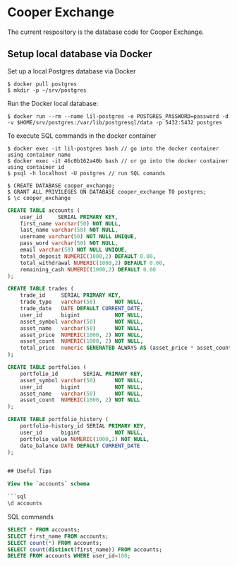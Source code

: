 # Cooper Exchange
The current respository is the database code for Cooper Exchange.

## Setup local database via Docker
Set up a local Postgres database via Docker

```agsl
$ docker pull postgres
$ mkdir -p ~/srv/postgres
```

Run the Docker local database:
```agsl
$ docker run --rm --name lil-postgres -e POSTGRES_PASSWORD=password -d -v $HOME/srv/postgres:/var/lib/postgresql/data -p 5432:5432 postgres
```
To execute SQL commands in the docker container
```agsl
$ docker exec -it lil-postgres bash // go into the docker container using container name
$ docker exec -it 46c0b162a40b bash // or go into the docker container using container id
$ psql -h localhost -U postgres // run SQL comands
```

```agsl
$ CREATE DATABASE cooper_exchange;
$ GRANT ALL PRIVILEGES ON DATABASE cooper_exchange TO postgres;
$ \c cooper_exchange
```

```sql
CREATE TABLE accounts (
    user_id     SERIAL PRIMARY KEY,
    first_name varchar(50) NOT NULL,
    last_name varchar(50) NOT NULL,
    username varchar(50) NOT NULL UNIQUE,
    pass_word varchar(50) NOT NULL,
    email varchar(50) NOT NULL UNIQUE,
    total_deposit NUMERIC(1000,2) DEFAULT 0.00,
    total_withdrawal NUMERIC(1000,2) DEFAULT 0.00,
    remaining_cash NUMERIC(1000,2) DEFAULT 0.00
);

CREATE TABLE trades (
    trade_id     SERIAL PRIMARY KEY,
    trade_type   varchar(50)      NOT NULL,
    trade_date   DATE DEFAULT CURRENT_DATE,
    user_id      bigint           NOT NULL,
    asset_symbol varchar(50)      NOT NULL,
    asset_name   varchar(50)      NOT NULL,
    asset_price  NUMERIC(1000, 2) NOT NULL,
    asset_count  NUMERIC(1000, 2) NOT NULL,
    total_price  numeric GENERATED ALWAYS AS (asset_price * asset_count) STORED
);

CREATE TABLE portfolios (
    portfolio_id        SERIAL PRIMARY KEY,
    asset_symbol varchar(50)      NOT NULL,
    user_id      bigint           NOT NULL,
    asset_name   varchar(50)      NOT NULL,
    asset_count  NUMERIC(1000, 2) NOT NULL
);

CREATE TABLE portfolio_history (
    portfolio-history_id SERIAL PRIMARY KEY,
    user_id      bigint           NOT NULL,
    portfolio_value NUMERIC(1000,2) NOT NULL,
    date_balance DATE DEFAULT CURRENT_DATE
);


## Useful Tips

View the `accounts` schema

```sql
\d accounts
```

SQL commands

```sql
SELECT * FROM accounts;
SELECT first_name FROM accounts;
SELECT count(*) FROM accounts;
SELECT count(distinct(first_name)) FROM accounts;
DELETE FROM accounts WHERE user_id=100;
```

